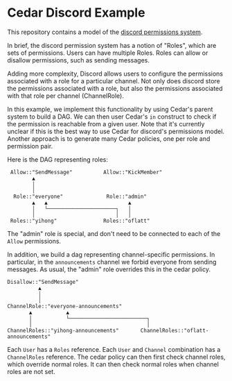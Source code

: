 # Cedar Discord Example

This repository contains a model of the [discord permissions system](https://support.discord.com/hc/en-us/articles/206029707-Setting-Up-Permissions-FAQ).

In brief, the discord permission system has a notion of "Roles",
which are sets of permissions.
Users can have multiple Roles.
Roles can allow or disallow permissions, such as sending messages.

Adding more complexity, Discord allows users to configure
the permissions associated with a role for a particular channel.
Not only does discord store the permissions associated with a role,
but also the permissions associated with that role per channel (ChannelRole).


In this example, we implement this functionality by using
Cedar's parent system to build a DAG.
We can then user Cedar's `in` construct to check if the permission
is reachable from a given user.
Note that it's currently unclear if this is the best way to use
Cedar for discord's permissions model. Another approach is to generate
many Cedar policies, one per role and permission pair.

Here is the DAG representing roles:

```
 Allow::"SendMessage"          Allow::"KickMember"
        ▲                                        
        │                                        
        │                                        
  Role::"everyone"              Role::"admin"    
        ▲   ▲                          ▲         
        │   └──────────────────────┐   │         
        │                          │   │         
 Roles::"yihong"               Roles::"oflatt"   
```

The "admin" role is special, and don't need to be connected
to each of the `Allow` permissions.

In addition, we build a dag representing channel-specific permissions.
In particular, in the `announcements` channel we forbid everyone from sending messages.
As usual, the "admin" role overrides this in the cedar policy.

```
Disallow::"SendMessage"                                                        
          ▲                                                                     
          │                                                                     
          │                                                                     
ChannelRole::"everyone-announcements"                                       
       ▲           ▲                                                  
       │           └─────────────────────────┐                        
       │                                     │                        
ChannelRoles::"yihong-announcements"       ChannelRoles::"oflatt-announcements" 
```

Each `User` has a `Roles` reference.
Each `User` and `Channel` combination has a `ChannelRoles` reference.
The cedar policy can then first check channel roles, which override normal roles.
It can then check normal roles when channel roles are not set.

